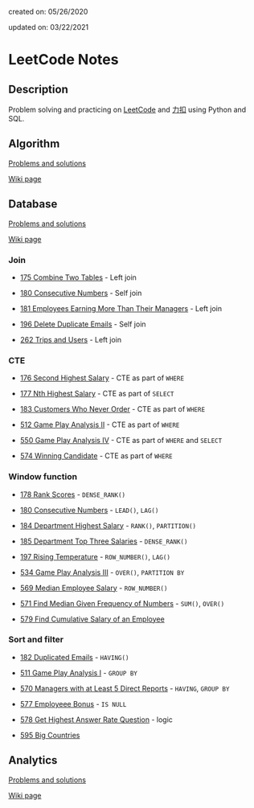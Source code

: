 created on: 05/26/2020

updated on: 03/22/2021

# LeetCode Notes

## Description

Problem solving and practicing on [LeetCode](https://leetcode.com/) and [力扣](https://leetcode-cn.com/) using Python and SQL.

## Algorithm

[Problems and solutions](https://github.com/tong-jin-nyu/leetcode-notes/tree/master/algorithm)

[Wiki page](https://github.com/tong-jin-nyu/leetcode-notes/wiki/Algorithm)

## Database

[Problems and solutions](https://github.com/tong-jin-nyu/LeetCode-notes/tree/master/database)

[Wiki page](https://github.com/tong-jin-nyu/leetcode-notes/wiki/Database)

### Join

- [175 Combine Two Tables](https://github.com/tong-jin-nyu/leetcode-notes/blob/master/database/175%20Combine%20Two%20Tables.md) - Left join

- [180 Consecutive Numbers](https://github.com/tong-jin-nyu/leetcode-notes/blob/master/database/180%20Consecutive%20Numbers.md) - Self join

- [181 Employees Earning More Than Their Managers](https://github.com/tong-jin-nyu/leetcode-notes/blob/master/database/181%20Employees%20Earning%20More%20Than%20Their%20Managers.md) - Left join

- [196 Delete Duplicate Emails](https://github.com/tong-jin-nyu/leetcode-notes/blob/master/database/196%20Delete%20Duplicate%20Emails.md) - Self join

- [262 Trips and Users](https://github.com/tong-jin-nyu/leetcode-notes/blob/master/database/262%20Trips%20and%20Users.md) - Left join

### CTE

- [176 Second Highest Salary](https://github.com/tong-jin-nyu/leetcode-notes/blob/master/database/176%20Second%20Highest%20Salary.md) - CTE as part of `WHERE`

- [177 Nth Highest Salary](https://github.com/tong-jin-nyu/leetcode-notes/blob/master/database/177%20Nth%20Highest%20Salary.md) - CTE as part of `SELECT`

- [183 Customers Who Never Order](https://github.com/tong-jin-nyu/leetcode-notes/blob/master/database/183%20Customers%20Who%20Never%20Order.md) - CTE as part of `WHERE`

- [512 Game Play Analysis II](https://github.com/tong-jin-nyu/leetcode-notes/blob/master/database/512%20Game%20Play%20Analysis%20II.md) - CTE as part of `WHERE`

- [550 Game Play Analysis IV](https://github.com/tong-jin-nyu/leetcode-notes/blob/master/database/550%20Game%20Play%20Analysis%20IV.md) - CTE as part of `WHERE` and `SELECT`

- [574 Winning Candidate](https://github.com/tong-jin-nyu/leetcode-notes/blob/master/database/574%20Winning%20Candidate.md) - CTE as part of `WHERE`

### Window function

- [178 Rank Scores](https://github.com/tong-jin-nyu/leetcode-notes/blob/master/database/178%20Rank%20Scores.md) - `DENSE_RANK()`

- [180 Consecutive Numbers](https://github.com/tong-jin-nyu/leetcode-notes/blob/master/database/180%20Consecutive%20Numbers.md) - `LEAD()`, `LAG()`

- [184 Department Highest Salary](https://github.com/tong-jin-nyu/leetcode-notes/blob/master/database/184%20Department%20Highest%20Salary.md) - `RANK()`, `PARTITION()`

- [185 Department Top Three Salaries](https://github.com/tong-jin-nyu/leetcode-notes/blob/master/database/185%20Department%20Top%20Three%20Salaries.md) - `DENSE_RANK()`

- [197 Rising Temperature](https://github.com/tong-jin-nyu/leetcode-notes/blob/master/database/197%20Rising%20Temperature.md) - `ROW_NUMBER()`, `LAG()`

- [534 Game Play Analysis III](https://github.com/tong-jin-nyu/leetcode-notes/blob/master/database/534%20Game%20Play%20Analysis%20III.md) - `OVER()`, `PARTITION BY`

- [569 Median Employee Salary](https://github.com/tong-jin-nyu/leetcode-notes/blob/master/database/569%20Median%20Employee%20Salary.md) - `ROW_NUMBER()`

- [571 Find Median Given Frequency of Numbers](https://github.com/tong-jin-nyu/leetcode-notes/blob/master/database/571%20Find%20Median%20Given%20Frequency%20of%20Numbers.md) - `SUM()`, `OVER()`

- [579 Find Cumulative Salary of an Employee](database/579%20Find%20Cumulative%20Salary%20of%20an%20Employee.md)

### Sort and filter

- [182 Duplicated Emails](https://github.com/tong-jin-nyu/leetcode-notes/blob/master/database/182%20Duplicated%20Emails.md) - `HAVING()`

- [511 Game Play Analysis I](https://github.com/tong-jin-nyu/leetcode-notes/blob/master/database/511%20Game%20Play%20Analysis%20I.md) - `GROUP BY`

- [570 Managers with at Least 5 Direct Reports](https://github.com/tong-jin-nyu/leetcode-notes/blob/master/database/570%20Managers%20with%20at%20Least%205%20DIrect%20Reports.md) - `HAVING`, `GROUP BY`

- [577 Employeee Bonus](https://github.com/tong-jin-nyu/leetcode-notes/blob/master/database/577%20Employee%20Bonus.md) - `IS NULL`

- [578 Get Highest Answer Rate Question](https://github.com/tong-jin-nyu/leetcode-notes/blob/master/database/578%20Get%20Highest%20Answer%20Rate%20Question.md) - logic

- [595 Big Countries](https://github.com/tong-jin-nyu/leetcode-notes/blob/master/database/595%20Big%20Countries.md)


## Analytics

[Problems and solutions](https://github.com/tong-jin-nyu/LeetCode-notes/tree/master/analytics)

[Wiki page](https://github.com/tong-jin-nyu/leetcode-notes/wiki/Analytics)
